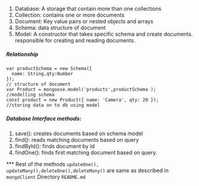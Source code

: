 1. Database: A storage that contain more than one collections
2. Collection: contains one or more documents
3. Document: Key value pairs or nested objects and arrays 
4. Schema: data structure of document
5. Model: A constructor that takes specific schema and create documents. responsible for creating and reading documents.

##### Relationship
```
var productSchema = new Schema({
  name: String,qty:Number
});
// structure of document
var Product = mongoose.model('products',productSchema );
//modelling schema
const product = new Product({ name: 'Camera', qty: 20 });
//storing data on to db using model
```
##### Database Interface methods:

1. save(): creates documents based on schema model
2. find(): reads matching documents based on query
3. findById(): finds document by Id
4. findOne(): finds first matching document based on query.

*** Rest of the methods ```updateOne(), updateMany(),deleteOne(),deleteMany()``` are same as described in ```mongoClient``` Directory ```README.md```

